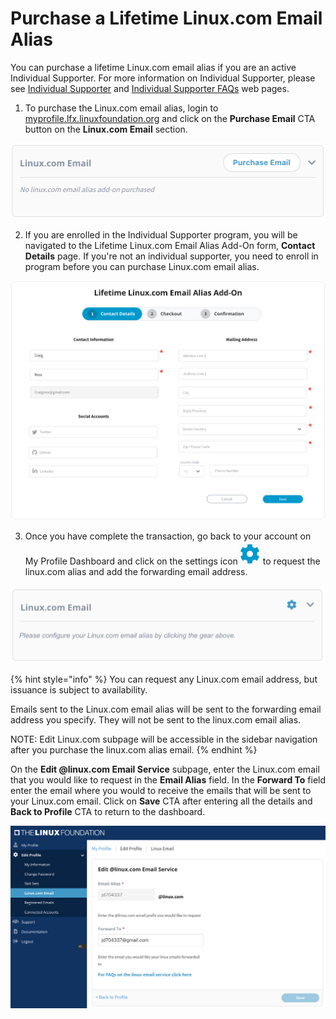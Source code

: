 # Purchase a Lifetime Linux.com Email Alias

You can purchase a lifetime Linux.com email alias if you are an active Individual Supporter. For more information on Individual Supporter, please see [Individual Supporter](https://www.linuxfoundation.org/about/individual-supporters/) and [Individual Supporter FAQs](https://www.linuxfoundation.org/about/individual-supporters/#toggle-id-1) web pages.

1. To purchase the Linux.com email alias, login to [myprofile.lfx.linuxfoundation.org](https://myprofile.lfx.linuxfoundation.org/) and click on the **Purchase Email** CTA button on the **Linux.com Email** section.

![](../.gitbook/assets/email.png)

2. If you are enrolled in the Individual Supporter program, you will be navigated to the Lifetime Linux.com Email Alias Add-On form, **Contact Details** page. If you're not an individual supporter, you need to enroll in program before you can purchase Linux.com email alias.

![](../.gitbook/assets/linuxemailpurchaseflow.png)

3. Once you have complete the transaction, go back to your account on My Profile Dashboard and click on the settings icon![](../.gitbook/assets/settings%20%281%29.png)to request the linux.com alias and add the forwarding email address. 

![](../.gitbook/assets/email-not-configured%20%282%29.png)

{% hint style="info" %}
You can request any Linux.com email address, but issuance is subject to availability.

Emails sent to the Linux.com email alias will be sent to the forwarding email address you specify. They will not be sent to the linux.com email alias. 

NOTE: Edit Linux.com subpage will be accessible in the sidebar navigation after  you purchase the linux.com alias email.
{% endhint %}

On the **Edit @linux.com Email Service** subpage, enter the Linux.com email that you would like to request in the **Email Alias** field. In the **Forward To** field enter the email where you would to receive the emails that will be sent to your Linux.com email. Click on **Save** CTA after entering all the details and **Back to Profile** CTA to return to the dashboard.

![](../.gitbook/assets/linux.com.png)



